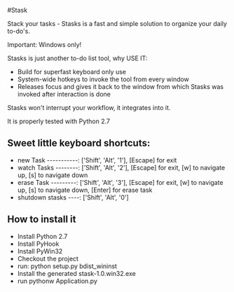 #Stask

Stack your tasks - Stasks is a fast and simple solution to organize your daily to-do's.

Important: Windows only!

Stasks is just another to-do list tool, why USE IT:
* Build for superfast keyboard only use
* System-wide hotkeys to invoke the tool from every window
* Releases focus and gives it back to the window from which Stasks was invoked after interaction is done

Stasks won't interrupt your workflow, it integrates into it.

It is properly tested with Python 2.7

## Sweet little keyboard shortcuts:

* new Task -----------: ['Shift', 'Alt', '1'], [Escape] for exit
* watch Tasks --------: ['Shift', 'Alt', '2'], [Escape] for exit, [w] to navigate up, [s] to navigate down
* erase Task ---------: ['Shift', 'Alt', '3'], [Escape] for exit, [w] to navigate up, [s] to navigate down, [Enter] for erase task
* shutdown stasks ----: ['Shift', 'Alt', '0']

## How to install it

* Install Python 2.7
* Install PyHook
* Install PyWin32
* Checkout the project
* run: python setup.py bdist_wininst
* Install the generated stask-1.0.win32.exe
* run pythonw Application.py